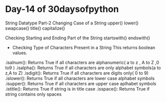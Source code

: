 # Day-14 of 30daysofpython

String Datatype Part-2
Changing Case of a String
upper() lower() swapcase() title() capitalize()

Checking Starting and Ending Part of the String startswith() endswith()
- Checking Type of Characters Present in a String
This returns boolean values.

.isalnum(): Returns True if all characters are alphanumeric( a to z , A to Z ,0 to9 )
.isalpha(): Returns True if all characters are only alphabet symbols(a to z,A to Z)
.isdigit(): Returns True if all characters are digits only( 0 to 9)
.islower(): Returns True if all characters are lower case alphabet symbols
.isupper(): Returns True if all characters are upper case aplhabet symbols
.istitle(): Returns True if string is in title case
.isspace(): Returns True if string contains only spaces